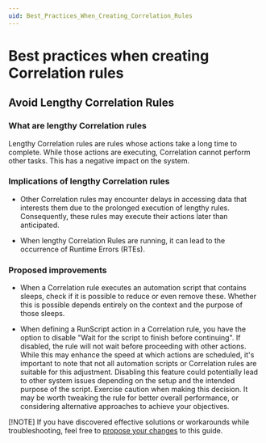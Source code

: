 ```yaml
---
uid: Best_Practices_When_Creating_Correlation_Rules
---
```


# Best practices when creating Correlation rules

## Avoid Lengthy Correlation Rules

### What are lengthy Correlation rules

Lengthy Correlation rules are rules whose actions take a long time to complete.
While those actions are executing, Correlation cannot perform other tasks. This has a negative impact on the system.

### Implications of lengthy Correlation rules

- Other Correlation rules may encounter delays in accessing data that interests them due to the prolonged execution of lengthy rules. Consequently, these rules may execute their actions later than anticipated.

- When lengthy Correlation Rules are running, it can lead to the occurrence of Runtime Errors (RTEs).


### Proposed improvements

- When a Correlation rule executes an automation script that contains sleeps, check if it is possible to reduce or even remove these. Whether this is possible depends entirely on the context and the purpose of those sleeps.

- When defining a RunScript action in a Correlation rule, you have the option to disable "Wait for the script to finish before continuing". If disabled, the rule will not wait before proceeding with other actions. While this may enhance the speed at which actions are scheduled, it's important to note that not all automation scripts or Correlation rules are suitable for this adjustment. Disabling this feature could potentially lead to other system issues depending on the setup and the intended purpose of the script. Exercise caution when making this decision. It may be worth tweaking the rule for better overall performance, or considering alternative approaches to achieve your objectives.

[!NOTE]
If you have discovered effective solutions or workarounds while troubleshooting, feel free to [propose your changes](xref:CTB_Quick_Edit) to this guide.